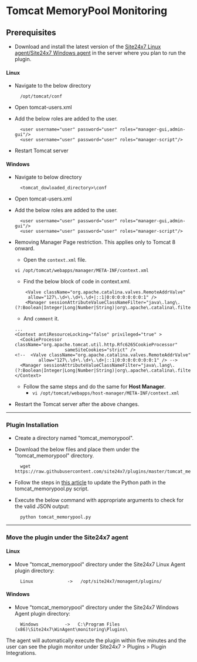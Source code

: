 # Tomcat MemoryPool Monitoring

                                                                                              
## Prerequisites

- Download and install the latest version of the [Site24x7 Linux agent/Site24x7 Windows agent](https://www.site24x7.com/app/client#/admin/inventory/add-monitor) in the server where you plan to run the plugin.

#### Linux

- Navigate to the below directory

		/opt/tomcat/conf
		
- Open tomcat-users.xml

- Add the below roles are added to the user.

		<user username="user" password="user" roles="manager-gui,admin-gui"/>
  		<user username="user" password="user" roles="manager-script"/>
  		
- Restart Tomcat server
		
#### Windows

- Navigate to below directory

		<tomcat_dowloaded_directory>\conf
		
- Open tomcat-users.xml
- Add the below roles are added to the user.

		<user username="user" password="user" roles="manager-gui,admin-gui"/>
  		<user username="user" password="user" roles="manager-script"/>
  
- Removing Manager Page restriction. This applies only to Tomcat 8 onward.
  
	- Open the `context.xml` file.
  	```
  	vi /opt/tomcat/webapps/manager/META-INF/context.xml
   	```
   	- Find the below block of code in context.xml.
  	```
	    <Valve className="org.apache.catalina.valves.RemoteAddrValve"
	     allow="127\.\d+\.\d+\.\d+|::1|0:0:0:0:0:0:0:1" /> 
	    <Manager sessionAttributeValueClassNameFilter="java\.lang\.(?:Boolean|Integer|Long|Number|String)|org\.apache\.catalina\.filters\.Csr>
   	```
   	- And `comment` it.
  	```
   	...
	<Context antiResourceLocking="false" privileged="true" >
	  <CookieProcessor className="org.apache.tomcat.util.http.Rfc6265CookieProcessor"
	                   sameSiteCookies="strict" />
	<!--  <Valve className="org.apache.catalina.valves.RemoteAddrValve"
	         allow="127\.\d+\.\d+\.\d+|::1|0:0:0:0:0:0:0:1" /> -->
	  <Manager sessionAttributeValueClassNameFilter="java\.lang\.(?:Boolean|Integer|Long|Number|String)|org\.apache\.catalina\.filters\.Csr>
	</Context>
   	```
   	- Follow the same steps and do the same for **Host Manager**.
   		- ``` vi /opt/tomcat/webapps/host-manager/META-INF/context.xml ```

- Restart the Tomcat server after the above changes.
---

### Plugin Installation  

- Create a directory named "tomcat_memorypool".
      
- Download the below files and place them under the "tomcat_memorypool" directory.

		wget https://raw.githubusercontent.com/site24x7/plugins/master/tomcat_memorypool/tomcat_memorypool.py

- Follow the steps in [this article](https://support.site24x7.com/portal/en/kb/articles/updating-python-path-in-a-plugin-script-for-linux-servers) to update the Python path in the tomcat_memorypool.py script.

- Execute the below command with appropriate arguments to check for the valid JSON output:

		python tomcat_memorypool.py
		
---


		
### Move the plugin under the Site24x7 agent

#### Linux

- Move "tomcat_memorypool" directory under the Site24x7 Linux Agent plugin directory: 

		Linux             ->   /opt/site24x7/monagent/plugins/
		
#### Windows

- Move "tomcat_memorypool" directory under the Site24x7 Windows Agent plugin directory: 

		Windows          ->   C:\Program Files (x86)\Site24x7\WinAgent\monitoring\Plugins\
		
The agent will automatically execute the plugin within five minutes and the user can see the plugin monitor under Site24x7 > Plugins > Plugin Integrations.







